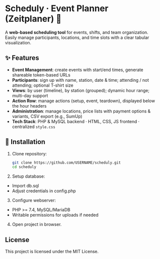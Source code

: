 # Scheduly · Event Planner (Zeitplaner) 📅

A **web-based scheduling tool** for events, shifts, and team organization.  
Easily manage participants, locations, and time slots with a clear tabular visualization.

## ✨ Features

- **Event Management**: create events with start/end times, generate shareable token-based URLs  
- **Participants**: sign up with name, station, date & time; attending / not attending; optional T-shirt size  
- **Views**: by user (timeline), by station (grouped); dynamic hour range; multi-day support  
- **Action Row**: manage actions (setup, event, teardown), displayed below the hour headers  
- **Administration**: manage locations, price lists with payment options & variants, CSV export (e.g., SumUp)  
- **Tech Stack**: PHP & MySQL backend · HTML, CSS, JS frontend · centralized `style.css`  

## 🚀 Installation

1. Clone repository:
   ```bash
   git clone https://github.com/USERNAME/scheduly.git
   cd scheduly

2. Setup database:  
  - Import db.sql  
  - Adjust credentials in config.php

3. Configure webserver:  
  - PHP >= 7.4, MySQL/MariaDB  
  - Writable permissions for uploads if needed

4. Open project in browser.

## License

This project is licensed under the MIT License.
